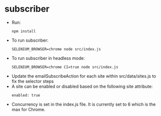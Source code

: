 # subscriber
- Run:
    ```
    npm install
    ```
- To run subscriber:
    ```
    SELENIUM_BROWSER=chrome node src/index.js
    ```
- To run subscriber in headless mode:
    ```
    SELENIUM_BROWSER=chrome CI=true node src/index.js
    ```
- Update the emailSubscribeAction for each site within src/data/sites.js to fix the selector steps
- A site can be enabled or disabled based on the following site attribute:
    ```
    enabled: true
    ```
- Concurrency is set in the index.js file. It is currently set to 6 which is the max for Chrome.